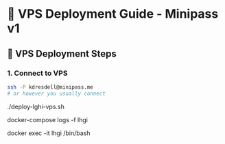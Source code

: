 # 🚀 VPS Deployment Guide - Minipass v1

## 🔧 VPS Deployment Steps

### 1. **Connect to VPS**
```bash
ssh -P kdresdell@minipass.me
# or however you usually connect
```


./deploy-lghi-vps.sh


docker-compose logs -f lhgi

 docker exec -it lhgi /bin/bash